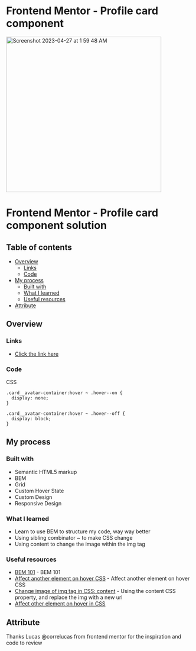 # Frontend Mentor - Profile card component

<img width="420" alt="Screenshot 2023-04-27 at 1 59 48 AM" src="https://user-images.githubusercontent.com/98545971/234772624-42533ed4-a3d4-49c2-a31f-ee518c4a9df9.png">

# Frontend Mentor - Profile card component solution

## Table of contents

- [Overview](#overview)
  - [Links](#links)
  - [Code](#code)
- [My process](#my-process)
  - [Built with](#built-with)
  - [What I learned](#what-i-learned)
  - [Useful resources](#useful-resources)
- [Attribute](#attribute)

## Overview

### Links
- [Click the link here](https://teoh4770.github.io/profile-card-component/)

### Code	
CSS

	.card__avatar-container:hover ~ .hover--on {
	  display: none;
	}

	.card__avatar-container:hover ~ .hover--off {
	  display: block;
	}


## My process

### Built with

- Semantic HTML5 markup
- BEM
- Grid
- Custom Hover State
- Custom Design
- Responsive Design

### What I learned

- Learn to use BEM to structure my code, way way better
- Using sibling combinator ~ to make CSS change
- Using content to change the image within the img tag

### Useful resources

- [BEM 101](https://sparkbox.com/foundry/bem_by_example) - BEM 101
- [Affect another element on hover CSS](https://simplernerd.com/css-affect-another-element-on-hover/) - Affect another element on hover CSS
- [Change image of img tag in CSS: content](https://developer.mozilla.org/en-US/docs/Web/CSS/content) - Using the content CSS property, and replace the img with a new url
- [Affect other element on hover in CSS](https://logfetch.com/css-affect-another-element-on-hover/)

## Attribute

Thanks Lucas @correlucas from frontend mentor for the inspiration and code to review
